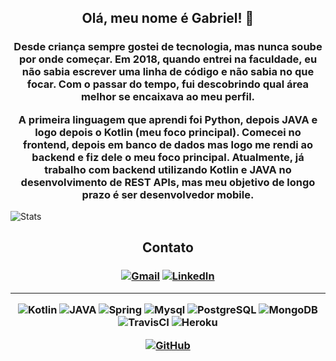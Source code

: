 <h2 align="center">Olá, meu nome é Gabriel! 👋</h2>

<h3 align="center"> 
Desde criança sempre gostei de tecnologia, mas nunca soube por onde começar.
Em 2018, quando entrei na faculdade, eu não sabia escrever uma linha de código e não sabia no que focar.
Com o passar do tempo, fui descobrindo qual área melhor se encaixava ao meu perfil.

A primeira linguagem que aprendi foi Python, depois JAVA e logo depois o Kotlin (meu foco principal).
Comecei no frontend, depois em banco de dados mas logo me rendi ao backend e fiz dele o meu foco principal.
Atualmente, já trabalho com backend utilizando Kotlin e JAVA no desenvolvimento de REST APIs, mas meu objetivo de longo prazo é ser desenvolvedor mobile. 
</h3>

![Stats]

<center>

<h2 align="center">Contato</h2>

<h3 align="center"> 

[![Gmail]](mailto:gabriel.gois.andrade14@gmail.com)
[![LinkedIn]](https://www.linkedin.com/in/gabrielgoisandrade/)

---  

![Kotlin]
![JAVA]
![Spring]
![Mysql]
![PostgreSQL]
![MongoDB]
![TravisCI]
![Heroku]

[![GitHub]](https://github.com/gabrielgoisandrade)

</h3>

[Kotlin]: https://img.shields.io/badge/kotlin-%230095D5.svg?&style=for-the-badge&logo=kotlin&logoColor=white

[JAVA]: https://img.shields.io/badge/java-%23ED8B00.svg?&style=for-the-badge&logo=java&logoColor=white

[Spring]: https://img.shields.io/badge/spring%20-%236DB33F.svg?&style=for-the-badge&logo=spring&logoColor=white

[Mysql]: https://img.shields.io/badge/mysql-%2300f.svg?&style=for-the-badge&logo=mysql&logoColor=white

[PostgreSQL]: https://img.shields.io/badge/postgres-%23316192.svg?&style=for-the-badge&logo=postgresql&logoColor=white

[MongoDB]: https://img.shields.io/badge/MongoDB-%234ea94b.svg?&style=for-the-badge&logo=mongodb&logoColor=white

[TravisCI]: https://img.shields.io/badge/travisci%20-%232B2F33.svg?&style=for-the-badge&logo=travis&logoColor=white

[GitHub]: https://img.shields.io/badge/github%20-%23121011.svg?&style=for-the-badge&logo=github&logoColor=white

[Heroku]: https://img.shields.io/badge/heroku%20-%23430098.svg?&style=for-the-badge&logo=heroku&logoColor=white

<!-- Contact -->

[Gmail]: https://img.shields.io/badge/Gmail-D14836?style=for-the-badge&logo=gmail&logoColor=white

[LinkedIn]: https://img.shields.io/badge/linkedin%20-%230077B5.svg?&style=for-the-badge&logo=linkedin&logoColor=white

<!-- Usage languages -->

[Stats]: https://github-readme-stats.vercel.app/api?username=gabrielgoisandrade&show_icons=true&theme=dracula